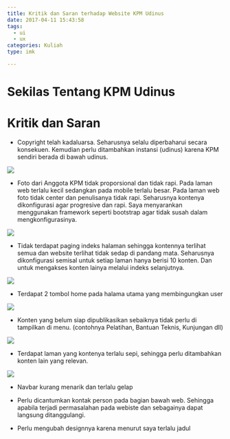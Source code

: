 ```yaml
---
title: Kritik dan Saran terhadap Website KPM Udinus
date: 2017-04-11 15:43:58
tags:
  - ui
  - ux
categories: Kuliah
type: imk

---
```


# Sekilas Tentang KPM Udinus


# Kritik dan Saran
- Copyright telah kadaluarsa. Seharusnya selalu diperbaharui secara konsekuen. Kemudian perlu ditambahkan instansi (udinus) karena KPM sendiri berada di bawah udinus.

![](/images/kritik-kpm-udinus/copyright.png)


- Foto dari Anggota KPM tidak proporsional dan tidak rapi. Pada laman web terlalu kecil sedangkan pada mobile terlalu besar. Pada laman web foto tidak center dan penulisanya tidak rapi. Seharusnya kontenya dikonfigurasi agar progresive dan rapi. Saya menyarankan menggunakan framework seperti bootstrap agar tidak susah dalam mengkonfigurasinya.

![](/images/kritik-kpm-udinus/foto.png)


- Tidak terdapat paging indeks halaman sehingga kontennya terlihat semua dan website terlihat tidak sedap di pandang mata. Seharusnya dikonfigurasi semisal untuk setiap laman hanya berisi 10 konten. Dan untuk mengakses konten lainya melalui indeks selanjutnya.

![](/images/kritik-kpm-udinus/index.png)


- Terdapat 2 tombol home pada halama utama yang membingungkan user

![](/images/kritik-kpm-udinus/home.png)


- Konten yang belum siap dipublikasikan sebaiknya tidak perlu di tampilkan di menu. (contohnya Pelatihan, Bantuan Teknis, Kunjungan dll)

![](/images/kritik-kpm-udinus/cp.png)


- Terdapat laman yang kontenya terlalu sepi, sehingga perlu ditambahkan konten lain yang relevan.

![](/images/kritik-kpm-udinus/lamankosong.png)


- Navbar kurang menarik dan terlalu gelap


- Perlu dicantumkan kontak person pada bagian bawah web. Sehingga apabila terjadi permasalahan pada webiste dan sebagainya dapat langsung ditanggulangi.


- Perlu mengubah designnya karena menurut saya terlalu jadul
